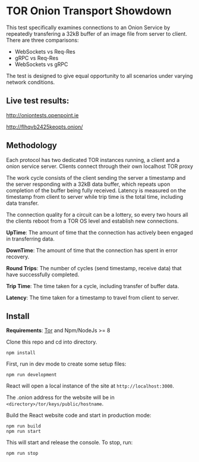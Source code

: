 # TOR Onion Transport Showdown

This test specifically examines connections to an Onion Service by repeatedly transfering a 32kB buffer of an image file from server to client. There are three comparisons:
- WebSockets vs Req-Res
- gRPC vs Req-Res
- WebSockets vs gRPC

The test is designed to give equal opportunity to all scenarios under varying network conditions.

## Live test results:

http://oniontests.openpoint.ie

http://flhqvb2425keopts.onion/

## Methodology

Each protocol has two dedicated TOR instances running, a client and a onion service server. Clients connect through their own localhost TOR proxy

The work cycle consists of the client sending the server a timestamp and the server responding with a 32kB data buffer, which repeats upon completion of the buffer being fully received. Latency is measured on the timestamp from client to server while trip time is the total time, including data transfer.

The connection quality for a circuit can be a lottery, so every two hours all the clients reboot from a TOR OS level and establish new connections.

**UpTime**: The amount of time that the connection has actively been engaged in transferring data.

**DownTime**: The amount of time that the connection has spent in error recovery.

**Round Trips**: The number of cycles (send timestamp, receive data) that have successfully completed.

**Trip Time**: The time taken for a cycle, including transfer of buffer data.

**Latency**: The time taken for a timestamp to travel from client to server.

## Install

**Requirements**: [Tor](https://www.torproject.org/docs/tor-doc-unix.html.en) and Npm/NodeJs >= 8

Clone this repo and cd into directory.
```aidl
npm install
```
First, run in dev mode to create some setup files:
```aidl
npm run development
```
React will open a local instance of the site at `http://localhost:3000`.

The .onion address for the website will be in `<directory>/tor/keys/public/hostname`.

Build the React website code and start in production mode:
```aidl
npm run build
npm run start
```

This will start and release the console. To stop, run:
```aidl
npm run stop
```